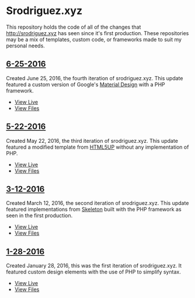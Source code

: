 # Srodriguez.xyz
This repository holds the code of all of the changes that http://srodriguez.xyz has seen since it's first production. These repositories may be a mix of templates, custom code, or frameworks made to suit my personal needs. 

## <a href="https://github.com/seb646/srodriguez.xyz/tree/6-25-2016">6-25-2016</a>
Created June 25, 2016, the fourth iteration of srodriguez.xyz. This update featured a custom version of Google's <a href="https://material.google.com/">Material Design</a> with a PHP framework.
* <a href="http://srodriguez.xyz">View Live</a>
* <a href="https://github.com/seb646/srodriguez.xyz/tree/6-25-2016">View Files</a>

## <a href="https://github.com/seb646/srodriguez.xyz/tree/5-22-2016">5-22-2016</a>
Created May 22, 2016, the third iteration of srodriguez.xyz. This update featured a modified template from <a href="http://html5up.net/">HTML5UP</a> without any implementation of PHP.
* <a href="http://srodriguez.xyz/old/5-22-2016/">View Live</a>
* <a href="https://github.com/seb646/srodriguez.xyz/tree/5-22-2016">View Files</a>

## <a href="https://github.com/seb646/srodriguez.xyz/tree/3-12-2016">3-12-2016</a>
Created March 12, 2016, the second iteration of srodriguez.xyz. This update featured implementations from <a href="http://getskeleton.com/">Skeleton</a> built with the PHP framework as seen in the first production.
* <a href="http://srodriguez.xyz/old/3-12-2016/">View Live</a>
* <a href="https://github.com/seb646/srodriguez.xyz/tree/3-12-2016">View Files</a>

## <a href="https://github.com/seb646/srodriguez.xyz/tree/1-28-2016">1-28-2016</a>
Created January 28, 2016, this was the first iteration of srodriguez.xyz. It featured custom design elements with the use of PHP to simplify syntax. 
* <a href="http://srodriguez.xyz/old/1-28-2016/">View Live</a>
* <a href="https://github.com/seb646/srodriguez.xyz/tree/1-28-2016">View Files</a>
